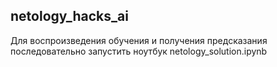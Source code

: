 ## netology_hacks_ai
Для воспроизведения обучения и получения предсказания последовательно запустить ноутбук netology_solution.ipynb
